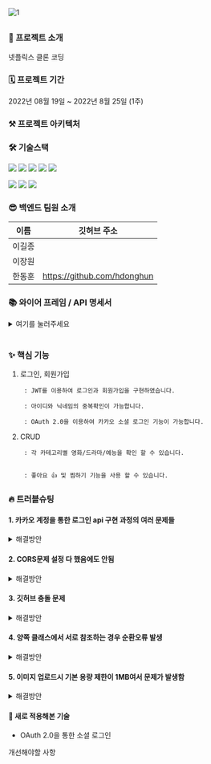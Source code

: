 ![1](https://user-images.githubusercontent.com/67058000/186458930-d71285c5-1ceb-4ecc-9d04-235b145e98ba.png)


##
### 🙌 프로젝트 소개

넷플릭스 클론 코딩


### 🗓 프로젝트 기간
2022년 08월 19일 ~ 2022년 8월 25일 (1주)

### ⚒️ 프로젝트 아키텍처


### 🛠 기술스택

<img src="https://img.shields.io/badge/java-007396?style=for-the-badge&logo=java&logoColor=white"> <img src="https://img.shields.io/badge/spring-6DB33F?style=for-the-badge&logo=spring&logoColor=white"> <img src="https://img.shields.io/badge/springboot-6DB33F?style=for-the-badge&logo=springboot&logoColor=white"> 
<img src="https://img.shields.io/badge/mysql-4479A1?style=for-the-badge&logo=mysql&logoColor=white"> <img src="https://img.shields.io/badge/amazonaws-232F3E?style=for-the-badge&logo=amazonaws&logoColor=white"> 

 <img src="https://img.shields.io/badge/github-181717?style=for-the-badge&logo=github&logoColor=white"> <img src="https://img.shields.io/badge/git-F05032?style=for-the-badge&logo=git&logoColor=white"> <img src="https://img.shields.io/badge/gradle-02303A?style=for-the-badge&logo=gradle&logoColor=white">



### 😎 백엔드 팀원 소개
이름 | 깃허브 주소 |
---|---|
이길종	| 
이장원 |	
한동훈 | https://github.com/hdonghun

### 📚 와이어 프레임 / API 명세서

<details>
<summary>여기를 눌러주세요</summary>
<div markdown="1">


[노션으로 열기](https://www.notion.so/2-264b9001bbcc4d58a0c1a63ae6f4e369)

</div>
</details>
<br>

### ✨ 핵심 기능

1. 로그인, 회원가입

        : JWT를 이용하여 로그인과 회원가입을 구현하였습니다.

        : 아이디와 닉네임의 중복확인이 가능합니다.

        : OAuth 2.0을 이용하여 카카오 소셜 로그인 기능이 가능합니다.

2. CRUD

        : 각 카테고리별 영화/드라마/예능을 확인 할 수 있습니다.
        

        : 좋아요 👍 및 찜하기 기능을 사용 할 수 있습니다.

### 🔥 트러블슈팅
#### 1. 카카오 계정을 통한 로그인 api 구현 과정의 여러 문제들
<details>
<summary>해결방안</summary>
<div markdown="1">
 <br>
 
      - 카카오 로그인 같은 경우에는 실제 api 호출이 필요하여 서버를 열어두는 과정이 필요함
      - 이 과정에서 백엔드와 프론트 사이를 왔다갔다 하는 부분에서 문제가 발생함
      - 디버깅을 할 수 없기 때문에 우분투를 열어두고 오류를 찾아서 해결하는 방식을 사용함 
 
<br>  
 
    1.KOE320
    - 로그인 요청 여러번 되는 경우 

    2.KOE303
    - 인가 코드 요청 시 사용한 redirect_uri 와 액세스 토큰 요청 시 사용한 redirect_uri 가 다른 경우
    - 백엔드와 프론트에서 같은 uri를 사용해 주어야 함

    3.이미 로그인 처리가 된 경우
    - 로그인 과정에 인증 코드가 발급된 경우 로그인 한 것으로 간주하므로 계정 연결을 지워줄 필요성이 있음 
    -> 카카오 계정 관리 페이지 https://accounts.kakao.com/weblogin/account/partner

    4.카카오에서 제공하는 정보와 변수명
     <br>
     ![](https://velog.velcdn.com/images/jongleee/post/b69022cd-299e-492d-922f-70683d658bb9/image.png)
     <br>
    ```java
    String nickname = jsonNode.get("properties")
                  .get("nickname").asText();
          String loginId = jsonNode.get("kakao_account")
                  .get("email").asText();
    ```
    의 형태로 닉네임과 이메일을 받아올 수 있음
 <br>
 <br>
 <br>

</details>
 

#### 2. CORS문제 설정 다 했음에도 안됨
<details>
<summary>해결방안</summary>
<div markdown="1">
 <br>
CORS설정 내역
 <br>
 
 
 ```java
public SecurityFilterChain filterChain(HttpSecurity http) throws Exception
 http
          .cors().configurationSource(corsConfigurationSource());
          ...후략...
```

```java
 @Bean
    public CorsConfigurationSource corsConfigurationSource() {
       final CorsConfiguration configuration = new CorsConfiguration();

        configuration.setAllowedOrigins(Arrays.asList("http://localhost:3000", "http://3.37.127.16:8080"));
        configuration.addAllowedHeader("*");
        configuration.addAllowedHeader("Authorization");
        configuration.addAllowedMethod("*");
        configuration.setAllowCredentials(true);
        configuration.setMaxAge(3600L); //preflight 결과를 1시간동안 캐시에 저장
        configuration.addExposedHeader("*");
        UrlBasedCorsConfigurationSource source = new UrlBasedCorsConfigurationSource();
        source.registerCorsConfiguration("/**", configuration);
        return source;
    }
```    
위와 같이 필터 부분에 cors설정을 해주고 마찬가지로 필터 부분에 아래의 Bean을 추가하였으나 cors에러가 해결되지 않았다. 

이유는 configure 파트에서 H2console 사용을 위해 추가해놓은 Bean 때문
사실 이유는 모르는데 주석처리하니까 됨 아마 충돌 문제일듯
```java
//    @Bean
//    public WebSecurityCustomizer webSecurityCustomizer() {
//        // h2-console 사용에 대한 허용 (CSRF, FrameOptions 무시)
//        return (web) -> web.ignoring()
//                .antMatchers("/h2-console/**")
//                .antMatchers("/api/members/**")
//                .antMatchers("/favicon.ico");
//
//    }
```
 <br>
 <br>
 <br>

</details>
 
 
#### 3. 깃허브 충돌 문제
<details>
<summary>해결방안</summary>
<div markdown="1">
 <br>
최대한 충돌을 발생시키지 않으려고 여러 방법을 시도했는데 그냥 풀리퀘스트 하고 비교해서 처리하는게 가장 편했다!

 <br>
 <br>
</details>

#### 4. 양쪽 클래스에서 서로 참조하는 경우 순환오류 발생
<details>
<summary>해결방안</summary>
<div markdown="1">
 <br>
상호 참조 하는 경우를 만들지 말자
 <br>
 <br>

</details>

#### 5. 이미지 업로드시 기본 용량 제한이 1MB여서 문제가 발생함
<details>
<summary>해결방안</summary>
<div markdown="1"> 
 <br>
application.properties 파일에
 
 
```java
spring.servlet.multipart.maxFileSize=10MB
spring.servlet.multipart.maxRequestSize=10MB
 ```

 와 같이 제한을 설정할 수 있음
 <br>
 <br>
 <br>
</details>

#### 📖 새로 적용해본 기술
- OAuth 2.0을 통한 소셜 로그인
 
 
개선해야할 사항

